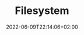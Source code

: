 ---
title: "Filesystem"
date: 2022-06-09T22:14:06+02:00
lastmod: 2022-06-09T22:14:06+02:00
description: ""
lead: ""
draft: true
images: []
weight: 999
toc: true
menu:
  docs:
    parent: "Providers"
---